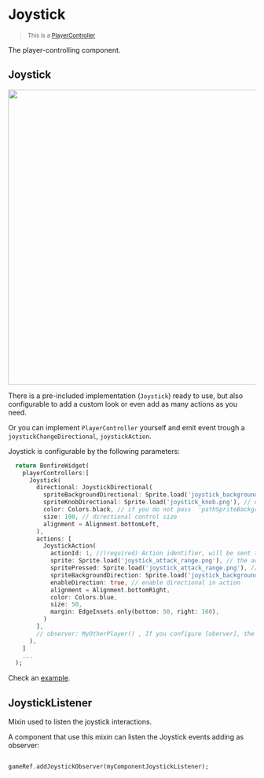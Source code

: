 # Joystick

> <small>This is a [PlayerController](https://github.com/RafaelBarbosatec/bonfire/blob/master/lib/input/player_controller.dart)</small>

The player-controlling component.

## Joystick

<img src="../../_media/screeShot_joystick.jpg" width="600"/>

There is a pre-included implementation (`Joystick`) ready to use, but also configurable to add a custom look or even add as many actions as you need.

Or you can implement `PlayerController` yourself and emit event trough a `joystickChangeDirectional`, `joystickAction`.

Joystick is configurable by the following parameters:
```dart
  return BonfireWidget(
    playerControllers:[
      Joystick(
        directional: JoystickDirectional(
          spriteBackgroundDirectional: Sprite.load('joystick_background.png'), //directinal control background
          spriteKnobDirectional: Sprite.load('joystick_knob.png'), // directional indicator circle background
          color: Colors.black, // if you do not pass  'pathSpriteBackgroundDirectional' or  'pathSpriteKnobDirectional' you can define a color for the directional.
          size: 100, // directional control size
          alignment = Alignment.bottomLeft,
        ),
        actions: [
          JoystickAction(
            actionId: 1, //(required) Action identifier, will be sent to 'void joystickAction(JoystickActionEvent event) {}' when pressed
            sprite: Sprite.load('joystick_attack_range.png'), // the action image
            spritePressed: Sprite.load('joystick_attack_range.png'), // Optional image to be shown when the action is fired
            spriteBackgroundDirection: Sprite.load('joystick_background.png'), //directinal control background
            enableDirection: true, // enable directional in action
            alignment = Alignment.bottomRight,
            color: Colors.blue,
            size: 50,
            margin: EdgeInsets.only(bottom: 50, right: 160),
          )
        ],
        // observer: MyOtherPlayer() , If you configure [oberver], the joystick will control this observer and not the Component passed in `player` param.
      ),
    ]
    ...
  );
```

Check an [example](https://github.com/RafaelBarbosatec/bonfire/tree/master/example/lib/pages/player_controllers).

## JoystickListener

Mixin used to listen the joystick interactions.

A component that use this mixin can listen the Joystick events adding as observer:

```dart

gameRef.addJoystickObserver(myComponentJoystickListener);

```